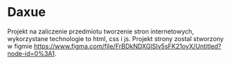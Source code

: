 # Daxue
Projekt na zaliczenie przedmiotu tworzenie stron internetowych, wykorzystane technologie to html, css i js. Projekt strony zostal stworzony w figmie https://www.figma.com/file/FrBDkNDXGlSlv5sFK21oyX/Untitled?node-id=0%3A1. 
